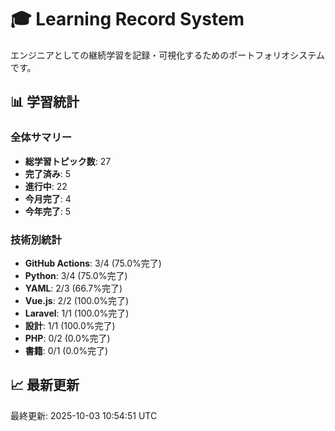 # 🎓 Learning Record System

エンジニアとしての継続学習を記録・可視化するためのポートフォリオシステムです。

## 📊 学習統計

### 全体サマリー
- **総学習トピック数**: 27
- **完了済み**: 5
- **進行中**: 22
- **今月完了**: 4
- **今年完了**: 5

### 技術別統計
- **GitHub Actions**: 3/4 (75.0%完了)
- **Python**: 3/4 (75.0%完了)
- **YAML**: 2/3 (66.7%完了)
- **Vue.js**: 2/2 (100.0%完了)
- **Laravel**: 1/1 (100.0%完了)
- **設計**: 1/1 (100.0%完了)
- **PHP**: 0/2 (0.0%完了)
- **書籍**: 0/1 (0.0%完了)
## 📈 最新更新

最終更新: 2025-10-03 10:54:51 UTC
